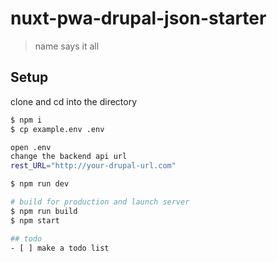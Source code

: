 # nuxt-pwa-drupal-json-starter
> name says it all

## Setup

clone and cd into the directory

``` bash
$ npm i
$ cp example.env .env

open .env
change the backend api url
rest_URL="http://your-drupal-url.com"

$ npm run dev

# build for production and launch server
$ npm run build
$ npm start

## todo
- [ ] make a todo list
